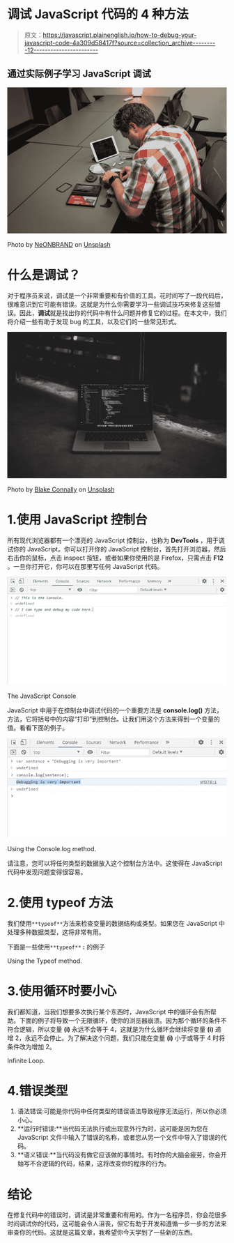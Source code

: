 # 调试 JavaScript 代码的 4 种方法

> 原文：<https://javascript.plainenglish.io/how-to-debug-your-javascript-code-4a309d58417f?source=collection_archive---------12----------------------->

## 通过实际例子学习 JavaScript 调试

![](img/e9c6181788cfdd42d963a6ad23408042.png)

Photo by [NeONBRAND](https://unsplash.com/@neonbrand?utm_source=medium&utm_medium=referral) on [Unsplash](https://unsplash.com?utm_source=medium&utm_medium=referral)

# 什么是调试？

对于程序员来说，调试是一个非常重要和有价值的工具。花时间写了一段代码后，很难意识到它可能有错误。这就是为什么你需要学习一些调试技巧来修复这些错误。因此，**调试**就是找出你的代码中有什么问题并修复它的过程。在本文中，我们将介绍一些有助于发现 bug 的工具，以及它们的一些常见形式。

![](img/30cd5cb8f954a9cae4c0703dcf0f1027.png)

Photo by [Blake Connally](https://unsplash.com/@blakeconnally?utm_source=medium&utm_medium=referral) on [Unsplash](https://unsplash.com?utm_source=medium&utm_medium=referral)

# 1.使用 JavaScript 控制台

所有现代浏览器都有一个漂亮的 JavaScript 控制台，也称为 **DevTools** ，用于调试你的 JavaScript。你可以打开你的 JavaScript 控制台，首先打开浏览器，然后右击你的鼠标，点击 inspect 按钮，或者如果你使用的是 Firefox，只需点击 **F12** 。一旦你打开它，你可以在那里写任何 JavaScript 代码。

![](img/42bbf4b784685e2ef089bb57abfec907.png)

The JavaScript Console

JavaScript 中用于在控制台中调试代码的一个重要方法是 **console.log()** 方法，方法，它将括号中的内容“打印”到控制台。让我们用这个方法来得到一个变量的值。看看下面的例子。

![](img/86fd19af2cbd0f9e31eb84666617dc2f.png)

Using the Console.log method.

请注意，您可以将任何类型的数据放入这个控制台方法中。这使得在 JavaScript 代码中发现问题变得很容易。

# 2.使用 typeof 方法

我们使用`**typeof**`方法来检查变量的数据结构或类型。如果您在 JavaScript 中处理多种数据类型，这将非常有用。

下面是一些使用`**typeof**` **:** 的例子

Using the Typeof method.

# 3.使用循环时要小心

我们都知道，当我们想要多次执行某个东西时，JavaScript 中的循环会有所帮助。下面的例子将导致一个无限循环，使你的浏览器崩溃。因为那个循环的条件不符合逻辑，所以变量 **(i)** 永远不会等于 4，这就是为什么循环会继续将变量 **(i)** 递增 2，永远不会停止。为了解决这个问题，我们只能在变量 **(i)** 小于或等于 4 时将条件改为增加 2。

Infinite Loop.

# 4.错误类型

1.  语法错误:可能是你代码中任何类型的错误语法导致程序无法运行，所以你必须小心。
2.  **运行时错误:**当代码无法执行或出现意外行为时，这可能是因为您在 JavaScript 文件中输入了错误的名称，或者您从另一个文件中导入了错误的代码。
3.  **语义错误:**当代码没有做它应该做的事情时。有时你的大脑会疲劳，你会开始写不合逻辑的代码，结果，这将改变你的程序的行为。

# 结论

在修复代码中的错误时，调试是非常重要和有用的。作为一名程序员，你会花很多时间调试你的代码，这可能会令人沮丧，但它有助于开发和遵循一步一步的方法来审查你的代码。这就是这篇文章，我希望你今天学到了一些新的东西。